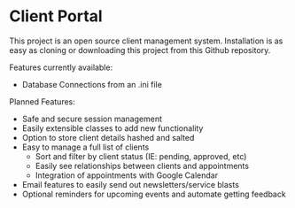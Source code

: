 # Client Portal
This project is an open source client management system. Installation is as easy as cloning or downloading this project from this Github repository.

Features currently available:
* Database Connections from an .ini file

Planned Features:
* Safe and secure session management
* Easily extensible classes to add new functionality
* Option to store client details hashed and salted
* Easy to manage a full list of clients
    * Sort and filter by client status (IE: pending, approved, etc)
    * Easily see relationships between clients and appointments
    * Integration of appointments with Google Calendar
* Email features to easily send out newsletters/service blasts
* Optional reminders for upcoming events and automate getting feedback